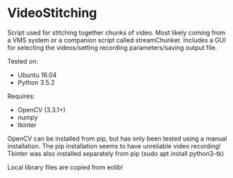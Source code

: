 # VideoStitching
Script used for stitching together chunks of video. Most likely coming from a VMS system or a companion script called streamChunker.
Includes a GUI for selecting the videos/setting recording parameters/saving output file.

Tested on:
- Ubuntu 16.04
- Python 3.5.2

Requires:
- OpenCV (3.3.1+)
- numpy
- tkinter

OpenCV can be installed from pip, but has only been tested using a manual installation.
The pip installation seems to have unreliable video recording!
Tkinter was also installed separately from pip (sudo apt install python3-tk)

Local library files are copied from eolib!